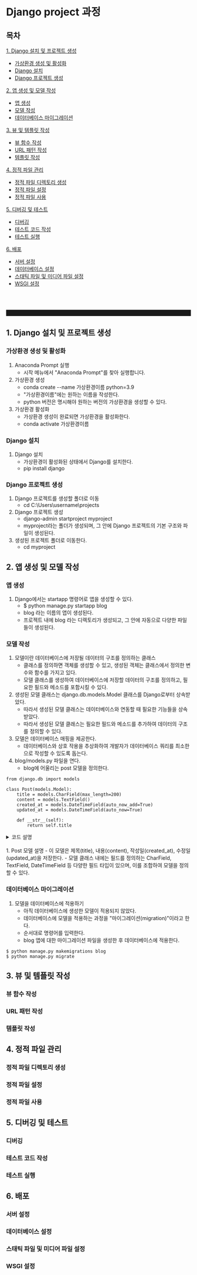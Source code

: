 # Django project 과정

## 목차 

<a href="#section-1">1. Django 설치 및 프로젝트 생성</a>
<ul>
  <li><a href="#section-11">가상환경 생성 및 활성화</a></li>
  <li><a href="#section-12">Django 설치</a></li>
  <li><a href="#section-13">Django 프로젝트 생성</a></li>
</ul>

<a href="#section-2">2. 앱 생성 및 모델 작성</a>
<ul>
  <li><a href="#section-21">앱 생성</a></li>
  <li><a href="#section-22">모델 작성</a></li>
  <li><a href="#section-23">데이터베이스 마이그레이션</a></li>
</ul>

<a href="#section-3">3. 뷰 및 템플릿 작성</a>
<ul>
  <li><a href="#section-31">뷰 함수 작성</a></li>
  <li><a href="#section-32">URL 패턴 작성</a></li>
  <li><a href="#section-33">템플릿 작성</a></li>
</ul>

<a href="#section-4">4. 정적 파일 관리</a>
<ul>
  <li><a href="#section-41">정적 파일 디렉토리 생성</a></li>
  <li><a href="#section-42">정적 파일 설정</a></li>
  <li><a href="#section-43">정적 파일 사용</a></li>
</ul>

<a href="#section-5">5. 디버깅 및 테스트</a>
<ul>
  <li><a href="#section-51">디버깅</a></li>
  <li><a href="#section-52">테스트 코드 작성</a></li>
  <li><a href="#section-53">테스트 실행</a></li>
</ul>

<a href="#section-6">6. 배포</a>
<ul>
  <li><a href="#section-61">서버 설정</a></li>
  <li><a href="#section-62">데이터베이스 설정</a></li>
  <li><a href="#section-63">스태틱 파일 및 미디어 파일 설정</a></li>
  <li><a href="#section-64">WSGI 설정</a></li>
</ul>

<br><br>
<hr style="border-style: solid; border-width: 8px;">

<h2 id="section-1">1. Django 설치 및 프로젝트 생성</h2>

<h3 id="section-11">가상환경 생성 및 활성화</h3>

1. Anaconda Prompt 실행
   - 시작 메뉴에서 "Anaconda Prompt"를 찾아 실행합니다.
2. 가상환경 생성
   - conda create --name 가상환경이름 python=3.9
   - "가상환경이름"에는 원하는 이름을 작성한다.
   - python 버전은 명시해야 원하는 버전의 가상환경을 생성할 수 있다.
3. 가상환경 활성화
   - 가상환경 생성이 완료되면 가상환경을 활성화한다.
   - conda activate 가상환경이름

<h3 id="section-12">Django 설치</h3> 

1. Django 설치
   - 가상환경이 활성화된 상태에서 Django를 설치한다.
   - pip install django
  
<h3 id="section-13">Django 프로젝트 생성</h3>

1. Django 프로젝트를 생성할 폴더로 이동
   - cd C:\Users\username\projects
2. Django 프로젝트 생성
   - django-admin startproject myproject
   - myproject라는 폴더가 생성되며, 그 안에 Django 프로젝트의 기본 구조와 파일이 생성된다.
3. 생성된 프로젝트 폴더로 이동한다.
   - cd myproject

<h2 id="section-2">2. 앱 생성 및 모델 작성</h2>

<h3 id="section-21">앱 생성</h3>

1. Django에서는 startapp 명령어로 앱을 생성할 수 있다.
   - $ python manage.py startapp blog
   - blog 라는 이름의 앱이 생성된다. 
   - 프로젝트 내에 blog 라는 디렉토리가 생성되고, 그 안에 자동으로 다양한 파일들이 생성된다.

<h3 id="section-22">모델 작성</h3>

1. 모델이란 데이터베이스에 저장될 데이터의 구조를 정의하는 클래스 
   - 클래스를 정의하면 객체를 생성할 수 있고, 생성된 객체는 클래스에서 정의한 변수와 함수를 가지고 있다.
   - 모델 클래스를 생성하여 데이터베이스에 저장할 데이터의 구조를 정의하고, 필요한 필드와 메소드를 포함시킬 수 있다.
2. 생성된 모델 클래스는 django.db.models.Model 클래스를 Django로부터 상속받았다.
   - 따라서 생성된 모델 클래스는 데이터베이스와 연동할 때 필요한 기능들을 상속받았다.
   - 따라서 생성된 모델 클래스는 필요한 필드와 메소드를 추가하여 데이터의 구조를 정의할 수 있다.
3. 모델은 데이터베이스 매핑을 제공한다.
   - 데이터베이스와 상호 작용을 추상화하여 개발자가 데이터베이스 쿼리를 최소한으로 작성할 수 있도록 돕는다.
4. blog/models.py 파일을 연다.
   - blog에 어울리는 post 모델을 정의한다.
```
from django.db import models

class Post(models.Model):
    title = models.CharField(max_length=200)
    content = models.TextField()
    created_at = models.DateTimeField(auto_now_add=True)
    updated_at = models.DateTimeField(auto_now=True)

    def __str__(self):
        return self.title
```
<details>
  <summary>코드 설명</summary>
  <ol>
  <li>from django.db import models: Django에서 제공하는 models 모듈을 가져옵니다. 이 모듈은 데이터베이스 모델링을 위한 다양한 클래스와 필드를 제공합니다.</li>

   <li>class Post(models.Model):: Post라는 모델 클래스를 선언합니다. 이 클래스는 models.Model 클래스를 상속받아 정의됩니다.</li>

   <li>title = models.CharField(max_length=200): CharField는 문자열 필드를 정의하는 클래스입니다. title 필드는 최대 길이가 200인 문자열 필드입니다.</li>

   <li>content = models.TextField(): TextField는 긴 문자열을 저장할 수 있는 필드를 정의하는 클래스입니다. content 필드는 길이 제한이 없는 문자열 필드입니다.</li>

   <li>created_at = models.DateTimeField(auto_now_add=True): DateTimeField는 날짜와 시간을 저장하는 필드를 정의하는 클래스입니다. auto_now_add=True는 객체가 생성될 때 자동으로 현재 날짜와 시간을 저장하도록 설정한 옵션입니다.</li>

   <li>updated_at = models.DateTimeField(auto_now=True): updated_at 필드는 객체가 저장될 때마다 자동으로 현재 날짜와 시간으로 갱신됩니다. 따라서 auto_now=True 옵션을 사용합니다.</li>

   <li>def __str__(self):: __str__ 메서드는 객체를 문자열로 표현할 때 사용하는 메서드입니다.</li>

   <li>return self.title: __str__ 메서드에서는 객체의 title 필드 값을 반환합니다. 이를 통해 Post 객체를 문자열로 출력할 때는 해당 객체의 title 값이 출력됩니다.</li></ol>
</details>


<br>
1. Post 모델 설명
   - 이 모델은 제목(title), 내용(content), 작성일(created_at), 수정일(updated_at)을 저장한다.
   - 모델 클래스 내에는 필드를 정의하는 CharField, TextField, DateTimeField 등 다양한 필드 타입이 있으며, 이를 조합하여 모델을 정의할 수 있다.

<h3 id="section-23">데이터베이스 마이그레이션</h3>

1. 모델을 데이터베이스에 적용하기
   - 아직 데이터베이스에 생성한 모델이 적용되지 않았다.
   - 데이터베이스에 모델을 적용하는 과정을 "마이그레이션(migration)"이라고 한다.
   - 순서대로 명령어를 입력한다.
   - blog 앱에 대한 마이그레이션 파일을 생성한 후 데이터베이스에 적용한다.

``` 
$ python manage.py makemigrations blog
$ python manage.py migrate
```


<h2 id="section-3">3. 뷰 및 템플릿 작성</h2>

<h3 id="section-31">뷰 함수 작성</h3>

<h3 id="section-32">URL 패턴 작성</h3>

<h3 id="section-33">템플릿 작성</h3>


<h2 id="section-4">4. 정적 파일 관리</h2>

<h3 id="section-41">정적 파일 디렉토리 생성</h3>

<h3 id="section-42">정적 파일 설정</h3>

<h3 id="section-43">정적 파일 사용</h3>


<h2 id="section-5">5. 디버깅 및 테스트</h2>

<h3 id="section-51">디버깅</h3>

<h3 id="section-52">테스트 코드 작성</h3>

<h3 id="section-53">테스트 실행</h3>


<h2 id="section-6">6. 배포</h2>

<h3 id="section-61">서버 설정</h3>

<h3 id="section-62">데이터베이스 설정</h3>

<h3 id="section-63">스태틱 파일 및 미디어 파일 설정</h3>

<h3 id="section-64">WSGI 설정</h3>